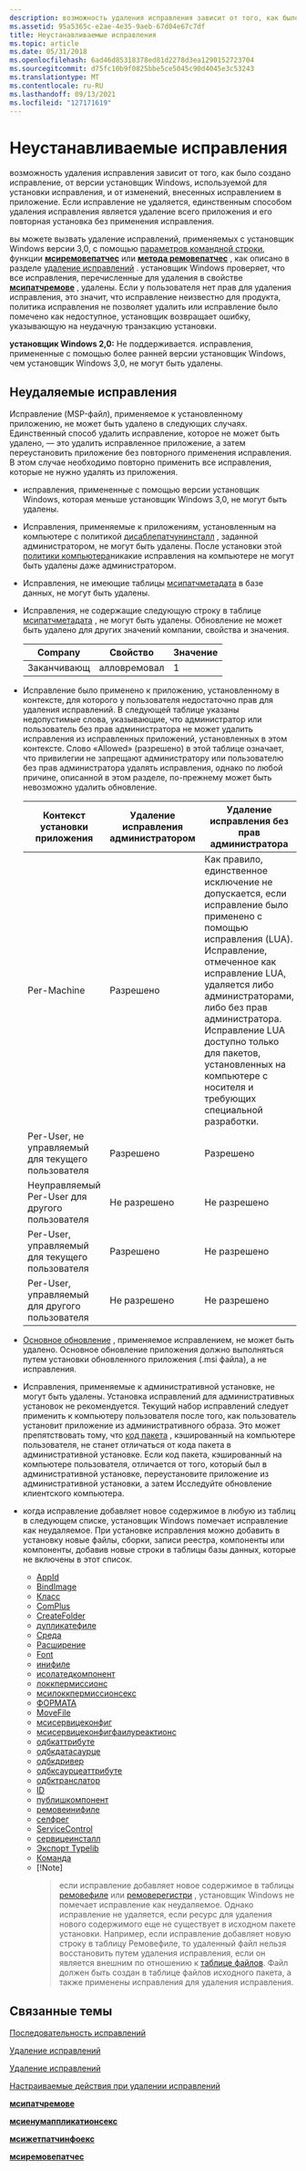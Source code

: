 ```yaml
---
description: возможность удаления исправления зависит от того, как было создано исправление, от версии установщик Windows, используемой для установки исправления, и от изменений, внесенных исправлением в приложение.
ms.assetid: 95a5365c-e2ae-4e35-9aeb-67d04e67c7df
title: Неустанавливаемые исправления
ms.topic: article
ms.date: 05/31/2018
ms.openlocfilehash: 6ad46d85318378ed81d2278d3ea1290152723704
ms.sourcegitcommit: d75fc10b9f0825bbe5ce5045c90d4045e3c53243
ms.translationtype: MT
ms.contentlocale: ru-RU
ms.lasthandoff: 09/13/2021
ms.locfileid: "127171619"
---
```

# <a name="uninstallable-patches"></a>Неустанавливаемые исправления

возможность удаления исправления зависит от того, как было создано исправление, от версии установщик Windows, используемой для установки исправления, и от изменений, внесенных исправлением в приложение. Если исправление не удаляется, единственным способом удаления исправления является удаление всего приложения и его повторная установка без применения исправления.

вы можете вызвать удаление исправлений, применяемых с установщик Windows версии 3,0, с помощью [параметров командной строки](command-line-options.md), функции [**мсиремовепатчес**](/windows/desktop/api/Msi/nf-msi-msiremovepatchesa) или [**метода ремовепатчес**](installer-removepatches.md) , как описано в разделе [удаление исправлений](uninstalling-patches.md) . установщик Windows проверяет, что все исправления, перечисленные для удаления в свойстве [**мсипатчремове**](msipatchremove.md) , удалены. Если у пользователя нет прав для удаления исправления, это значит, что исправление неизвестно для продукта, политика исправления не позволяет удалить или исправление было помечено как недоступное, установщик возвращает ошибку, указывающую на неудачную транзакцию установки.

**установщик Windows 2,0:** Не поддерживается. исправления, примененные с помощью более ранней версии установщик Windows, чем установщик Windows 3,0, не могут быть удалены.

## <a name="patches-that-are-not-uninstallable"></a>Неудаляемые исправления

Исправление (MSP-файл), применяемое к установленному приложению, не может быть удалено в следующих случаях. Единственный способ удалить исправление, которое не может быть удалено, — это удалить исправленное приложение, а затем переустановить приложение без повторного применения исправления. В этом случае необходимо повторно применить все исправления, которые не нужно удалять из приложения.

-   исправления, примененные с помощью версии установщик Windows, которая меньше установщик Windows 3,0, не могут быть удалены.
-   Исправления, применяемые к приложениям, установленным на компьютере с политикой [дисаблепатчунинсталл](disablepatchuninstall.md) , заданной администратором, не могут быть удалены. После установки этой [политики компьютера](machine-policies.md)никакие исправления на компьютере не могут быть удалены даже администратором.
-   Исправления, не имеющие таблицы [мсипатчметадата](msipatchmetadata-table.md) в базе данных, не могут быть удалены.
-   Исправления, не содержащие следующую строку в таблице [мсипатчметадата](msipatchmetadata-table.md) , не могут быть удалены. Обновление не может быть удалено для других значений компании, свойства и значения.

    | Company | Свойство     | Значение |
    |---------|--------------|-------|
    | Заканчивающ  | алловремовал | 1     |

    

     

-   Исправление было применено к приложению, установленному в контексте, для которого у пользователя недостаточно прав для удаления исправлений. В следующей таблице указаны недопустимые слова, указывающие, что администратор или пользователь без прав администратора не может удалить исправления из исправленных приложений, установленных в этом контексте. Слово «Allowed» (разрешено) в этой таблице означает, что привилегии не запрещают администратору или пользователю без прав администратора удалять исправления, однако по любой причине, описанной в этом разделе, по-прежнему может быть невозможно удалить обновление.

    | Контекст установки приложения        | Удаление исправления администратором | Удаление исправления без прав администратора                                                                                                                                                                                                                                                                             |
    |-----------------------------------------|----------------------------------|------------------------------------------------------------------------------------------------------------------------------------------------------------------------------------------------------------------------------------------------------------------------------------------------------------------|
    | Per-Machine                             | Разрешено                          | Как правило, единственное исключение не допускается, если исправление было применено с помощью исправления (LUA). Исправление, отмеченное как исправление LUA, удаляется либо администраторами, либо без прав администратора. Исправление LUA доступно только для пакетов, установленных на компьютере с носителя и требующих специальной разработки.<br/> |
    | Per-User, не управляемый для текущего пользователя   | Разрешено                          | Разрешено                                                                                                                                                                                                                                                                                                          |
    | Неуправляемый Per-User для другого пользователя | Не разрешено                      | Не разрешено                                                                                                                                                                                                                                                                                                      |
    | Per-User, управляемый для текущего пользователя       | Разрешено                          | Не разрешено                                                                                                                                                                                                                                                                                                      |
    | Per-User, управляемый для другого пользователя     | Не разрешено                      | Не разрешено                                                                                                                                                                                                                                                                                                      |

    

     

-   [Основное обновление](major-upgrades.md) , применяемое исправлением, не может быть удалено. Основное обновление приложения должно выполняться путем установки обновленного приложения (.msi файла), а не исправления.
-   Исправления, применяемые к административной установке, не могут быть удалены. Установка исправлений для административных установок не рекомендуется. Текущий набор исправлений следует применить к компьютеру пользователя после того, как пользователь установит приложение из административного образа. Это может препятствовать тому, что [код пакета](package-codes.md) , кэшированный на компьютере пользователя, не станет отличаться от кода пакета в административной установке. Если код пакета, кэшированный на компьютере пользователя, отличается от того, который был в административной установке, переустановите приложение из административной установки, а затем Исследуйте обновление клиентского компьютера.
-   когда исправление добавляет новое содержимое в любую из таблиц в следующем списке, установщик Windows помечает исправление как неудаляемое. При установке исправления можно добавить в установку новые файлы, сборки, записи реестра, компоненты или компоненты, добавив новые строки в таблицы базы данных, которые не включены в этот список.

    -   [AppId](appid-table.md)
    -   [BindImage](bindimage-table.md)
    -   [Класс](class-table.md)
    -   [ComPlus](complus-table.md)
    -   [CreateFolder](createfolder-table.md)
    -   [дупликатефиле](duplicatefile-table.md)
    -   [Среда](environment-table.md)
    -   [Расширение](extension-table.md)
    -   [Font](font-table.md)
    -   [инифиле](inifile-table.md)
    -   [исолатедкомпонент](isolatedcomponent-table.md)
    -   [локкпермиссионс](lockpermissions-table.md)
    -   [мсилоккпермиссионсекс](msilockpermissionsex-table.md)
    -   [ФОРМАТА](mime-table.md)
    -   [MoveFile](movefile-table.md)
    -   [мсисервицеконфиг](msiserviceconfig-table.md)
    -   [мсисервицеконфигфаилуреактионс](msiserviceconfigfailureactions-table.md)
    -   [одбкаттрибуте](odbcattribute-table.md)
    -   [одбкдатасаурце](odbcdatasource-table.md)
    -   [одбкдривер](odbcdriver-table.md)
    -   [одбксаурцеаттрибуте](odbcsourceattribute-table.md)
    -   [одбктранслатор](odbctranslator-table.md)
    -   [ID](progid-table.md)
    -   [публишкомпонент](publishcomponent-table.md)
    -   [ремовеинифиле](removeinifile-table.md)
    -   [селфрег](selfreg-table.md)
    -   [ServiceControl](servicecontrol-table.md)
    -   [сервицеинсталл](serviceinstall-table.md)
    -   [Экспорт Typelib](typelib-table.md)
    -   [Команда](verb-table.md)
    -   [!Note]  
        > если исправление добавляет новое содержимое в таблицы [ремовефиле](removefile-table.md) или [ремоверегистри](removeregistry-table.md) , установщик Windows не помечает исправление как неудаляемое. Однако исправление не удаляется, если ресурс для удаления нового содержимого еще не существует в исходном пакете установки. Например, если исправление добавляет новую строку в таблицу Ремовефиле, то удаленный файл нельзя восстановить путем удаления исправления, если он является внешним по отношению к [таблице файлов](file-table.md). Файл должен быть создан в таблице файлов исходного пакета, а также применены исправления для удаления исправления.

         

## <a name="related-topics"></a>Связанные темы

<dl> <dt>

[Последовательность исправлений](sequencing-patches.md)
</dt> <dt>

[Удаление исправлений](removing-patches.md)
</dt> <dt>

[Удаление исправлений](uninstalling-patches.md)
</dt> <dt>

[Настраиваемые действия при удалении исправлений](patch-uninstall-custom-actions.md)
</dt> <dt>

[**мсипатчремове**](msipatchremove.md)
</dt> <dt>

[**мсиенумаппликатионсекс**](/windows/desktop/api/Msi/nf-msi-msienumproductsexa)
</dt> <dt>

[**мсижетпатчинфоекс**](/windows/desktop/api/Msi/nf-msi-msigetpatchinfoexa)
</dt> <dt>

[**мсиремовепатчес**](/windows/desktop/api/Msi/nf-msi-msiremovepatchesa)
</dt> </dl>

 

 




